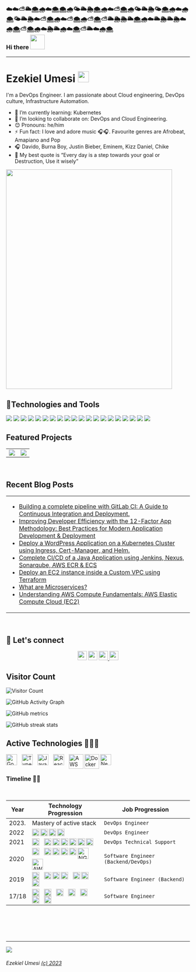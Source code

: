 ### ☁️☁️⛅🌥️🌨️🌧️☁️🌨️🌨️🌧️🌤️🌥️🌦️🌨️🌧️☁️⛅🌨️🌧️🌤️🌥️🌦️🌤️🌨️🌧️☁️🌧️🌨️🌤️🌥️🌦️☁️⛅🌨️🌧️☁️⛅🌨️🌧️⛅🌨️⛅🌥️🌦️🌦️🌥️🌨️🌧️☁️🌥️🌦️🌥️🌦️☁️🌧️🌨️⛅🌨️🌧️☁️🌦️🌥️🌧️☁️🌨️⛅🌥️☁️🌧️🌨️ </br> Hi there <img src="https://raw.githubusercontent.com/MartinHeinz/MartinHeinz/master/wave.gif" width="40px">



<!-- ![vins-aws-ecr](https://user-images.githubusercontent.com/64049432/203648913-38af64b1-2761-4a04-919d-aeb567935a47.gif =250x250) -->

<hr>
<h1>Ezekiel Umesi <img src="https://media.giphy.com/media/WUlplcMpOCEmTGBtBW/giphy.gif" width="30"> </h1>
I'm a DevOps Engineer. I am passionate about Cloud engineering, DevOps culture, Infrastructure Automation.



- 🌱 I’m currently learning: Kubernetes
- 👯 I’m looking to collaborate on: DevOps and Cloud Engineering.
- 😊 Pronouns: he/him
- ⚡ Fun fact: I love and adore music 🎧🎧. Favourite genres are Afrobeat, Amapiano and Pop
- 🎧 Davido, Burna Boy, Justin Bieber, Eminem, Kizz Daniel, Chike
- 📖 My best quote is “Every day is a step towards your goal or Destruction, Use it wisely”
<img src="https://user-images.githubusercontent.com/64049432/203648913-38af64b1-2761-4a04-919d-aeb567935a47.gif" border-radius="5px" width="95%" height="600px">


## 🔧Technologies and Tools
![](https://img.shields.io/badge/Cloud-AWS-informational?style=flat&logo=amazon-aws&logoColor=white&color=2bbc8a)
![](https://img.shields.io/badge/IAC-AWSCloudFormation-informational?style=flat&logo=amazon-aws&logoColor=white&color=2bbc8a)
![](https://img.shields.io/badge/Code-NodeJS-informational?style=flat&logo=node.js&logoColor=white&color=2bbc8a)
![](https://img.shields.io/badge/Metric_Dashboard-Grafana-informational?style=flat&logo=grafana&logoColor=white&color=2bbc8a)
![](https://img.shields.io/badge/VCS-Git-informational?style=flat&logo=git&logoColor=white&color=2bbc8a)
![](https://img.shields.io/badge/Code-VanillaJS-informational?style=flat&logo=javascript&logoColor=white&color=2bbc8a)
![](https://img.shields.io/badge/Hub-Github-informational?style=flat&logo=github&logoColor=white&color=2bbc8a)
![](https://img.shields.io/badge/OS-Linux-informational?style=flat&logo=linux&logoColor=white&color=2bbc8a)
![](https://img.shields.io/badge/Reverse_Proxy/Web_Server-Nginx-informational?style=flat&logo=nginx&logoColor=white&color=2bbc8a)
![](https://img.shields.io/badge/Reverse_Proxy/Web_Server-Apache-informational?style=flat&logo=apache&logoColor=white&color=2bbc8a)
![](https://img.shields.io/badge/Container_Runtime-Docker-informational?style=flat&logo=docker&logoColor=white&color=2bbc8a)
![](https://img.shields.io/badge/Shell-Bash-informational?style=flat&logo=gnu-bash&logoColor=white&color=2bbc8a)
![](https://img.shields.io/badge/IaC-Terraform-informational?style=flat&logo=terraform&logoColor=white&color=2bbc8a)
![](https://img.shields.io/badge/CI/CD-Jenkins-informational?style=flat&logo=jenkins&logoColor=white&color=2bbc8a)
![](https://img.shields.io/badge/CI/CD-CircleCI-informational?style=flat&logo=circleci&logoColor=white&color=2bbc8a)
![](https://img.shields.io/badge/Configuration_Management-Ansible-informational?style=flat&logo=ansible&logoColor=white&color=2bbc8a)
![](https://img.shields.io/badge/Code-Python-informational?style=flat&logo=python&logoColor=white&color=2bbc8a)
![](https://img.shields.io/badge/Monitoring-Prometheus-informational?style=flat&logo=prometheus&logoColor=white&color=2bbc8a)
![](https://img.shields.io/badge/Ordchestration_Tool-Kubernetes-informational?style=flat&logo=kubernetes&logoColor=white&color=2bbc8a)
![](https://img.shields.io/badge/Linux-Ubuntu-informational?style=flat&logo=ubuntu&logoColor=white&color=2bbc8a)

## Featured Projects

<table>
  <tr>
    <td><a href="https://www.linkedin.com/feed/update/urn:li:activity:7010228786956808193/?updateEntityUrn=urn%3Ali%3Afs_feedUpdate%3A%28V2%2Curn%3Ali%3Aactivity%3A7010228786956808193%29"><img src="shopping-mall.png" /></a> <a></a></td>
  <!--  <td><a href="https://github.com/gbengafagbola/gbengafagbola/"><img src="read-me.png" /></a> <a></a></td> -->
        <td><a href="https://www.linkedin.com/feed/update/urn:li:activity:6861733348750966784/?updateEntityUrn=urn%3Ali%3Afs_feedUpdate%3A%28V2%2Curn%3Ali%3Aactivity%3A6861733348750966784%29"><img src="news-agency.png" /></a>  <a></a></td>
  </tr>
</table>


<br>


<div>

## Recent Blog Posts

<table><tr><td>
  
<!-- HASHNODE-BLOG-LIST:START -->
- [Building a complete pipeline with GitLab CI: A Guide to Continuous Integration and Deployment.](https://medium.com/@ezekiel.umesi/building-a-complete-pipeline-with-gitlab-ci-a-guide-to-continuous-integration-and-deployment-47b678afbc3e)
- [Improving Developer Efficiency with the 12-Factor App Methodology: Best Practices for Modern Application Development & Deployment](https://medium.com/@ezekiel.umesi/improving-developer-efficiency-with-the-12-factor-app-methodology-best-practices-for-modern-f85f3d2dc58d)
- [Deploy a WordPress Application on a Kubernetes Cluster using Ingress, Cert-Manager, and Helm.](https://medium.com/@ezekiel.umesi/deploy-a-wordpress-application-on-a-kubernetes-cluster-using-ingress-cert-manager-and-helm-1f3b34356197)
- [Complete CI/CD of a Java Application using Jenkins, Nexus, Sonarqube, AWS ECR & ECS](https://medium.com/@ezekiel.umesi/complete-ci-cd-of-a-java-application-using-jenkins-nexus-sonarqube-aws-ecr-ecs-2bf965b6397b)
 - [Deploy an EC2 instance inside a Custom VPC using Terraform](https://medium.com/@ezekiel.umesi/deploy-an-ec2-instance-inside-a-custom-vpc-using-terraform-71beab988797)
 - [What are Microservices?](https://deluxediscussions.hashnode.dev/what-are-microservices)
  - [Understanding AWS Compute Fundamentals: AWS Elastic Compute Cloud (EC2)](https://www.ezekiel-umesi.xyz/understanding-aws-compute-fundamentals-aws-elastic-compute-cloud-ec2)
<!-- HASHNODE-BLOG-LIST:END -->
 
</td></tr></table>
</div>

<br/>

## 🤝 Let's connect

<p align="center">
  <a href="https://twitter.com/obusorezekiel"><img src="https://img.shields.io/badge/twitter-%231DA1F2.svg?&style=for-the-badge&logo=twitter&logoColor=white" height=25></a> 
  <a href="https://hashnode.com/@deluxediscussion"><img src="https://img.shields.io/badge/hashnode-%2312100E.svg?&style=for-the-badge&logo=hashnode&logoColor=white" height=25></a> 
  <a href="https://www.linkedin.com/in/obusor-ezekiel-umesi-a66b55121/"><img src="https://img.shields.io/badge/linkedin-%230077B5.svg?&style=for-the-badge&logo=linkedin&logoColor=white" height=25> </a>
  <a href="mailto:ezekiel.umesi@gmail.com"><img src="https://img.shields.io/badge/gmail-%EA4225.svg?&style=for-the-badge&logo=gmail&logoColor=red" height=25></a>
</p>


## Visitor Count
![Visitor Count](https://profile-counter.glitch.me/{obusorezekiel}/count.svg)

![GitHub Activity Graph](https://activity-graph.herokuapp.com/graph?username=obusorezekiel&bg_color=0D1117)  

![GitHub metrics](https://metrics.lecoq.io/obusorezekiel)  

![GitHub streak stats](https://github-readme-streak-stats.herokuapp.com/?user=obusorezekiel&theme=black-ice&hide_border=true&stroke=0000&background=060A0CD0)  


## Active Technologies 👨🏽‍💻

<img align="left" alt="Go" width="30px" style="padding-right:10px;" src="https://cdn.jsdelivr.net/gh/devicons/devicon/icons/go/go-original.svg" />
<img align="left" alt="TypeScript" width="30px" style="padding-right:10px;" src="https://cdn.jsdelivr.net/gh/devicons/devicon/icons/typescript/typescript-plain.svg" />
<img align="left" alt="JavaScript" width="30px" style="padding-right:10px;" src="https://cdn.jsdelivr.net/gh/devicons/devicon/icons/javascript/javascript-plain.svg" />
<img align="left" alt="React" width="30px" style="padding-right:10px;" src="https://cdn.jsdelivr.net/gh/devicons/devicon/icons/react/react-original.svg" />     
<img align="left" alt="AWS" width="40px" src="https://cdn.jsdelivr.net/gh/devicons/devicon/icons/amazonwebservices/amazonwebservices-original.svg" />
<img align="left" alt="Docker" width="40px" src="https://cdn.jsdelivr.net/gh/devicons/devicon/icons/docker/docker-original.svg" />
<img align="left" alt="Next.js" width="30px" src="https://cdn.jsdelivr.net/gh/devicons/devicon/icons/nextjs/nextjs-line.svg" /> 

<br />
<br />

<div>

### Timeline 🚶🏾
<br />

| Year               | Technology Progression                                    |     Job Progression                  |
| ------------------ | --------------------------------------------------------- |--------------------------------------|
| 2023.              | Mastery of active stack                                   |  `DevOps Engineer`     | 
| 2022               | <img align="left" alt="AWS" width="20px" src="https://cdn.jsdelivr.net/npm/simple-icons@3.13.0/icons/amazonaws.svg" /> <img align="left" alt="Python" width="20px" src="https://cdn.jsdelivr.net/gh/devicons/devicon/icons/python/python-plain.svg" /> <img align="left" alt="Prometheus" width="20px" src="https://cdn.jsdelivr.net/gh/devicons/devicon/icons/prometheus/prometheus-original.svg" /> <img align="left" alt="Next" width="20px" src="https://cdn.jsdelivr.net/gh/devicons/devicon/icons/nextjs/nextjs-line.svg" /> |    `DevOps Engineer`   |
| 2021               |  <img align="left" alt="Python" width="20px" style="padding-right:10px;" src="https://cdn.jsdelivr.net/gh/devicons/devicon/icons/python/python-plain.svg" /> <img align="left" alt="K8" width="20px" src="https://cdn.jsdelivr.net/gh/devicons/devicon/icons/kubernetes/kubernetes-plain.svg" /> <img align="left" alt="GCP" width="20px" src="https://cdn.jsdelivr.net/npm/simple-icons@3.13.0/icons/helm.svg" /> <img align="left" alt="Flutter" width="20px" src="https://cdn.jsdelivr.net/npm/simple-icons@3.13.0/icons/elasticcloud.svg" />  <img align="left" alt="Terraform" width="20px"  src="https://cdn.jsdelivr.net/gh/devicons/devicon/icons/terraform/terraform-original.svg" /> <img align="left" alt="Terraform" width="20px" src="https://cdn.jsdelivr.net/gh/devicons/devicon/icons/ansible/ansible-original.svg" />  <img align="left" alt="GraphQl" width="20px" src="https://cdn.jsdelivr.net/gh/devicons/devicon/icons/graphql/graphql-plain.svg" />  | `DevOps Technical Support`  |
| 2020               | <img align="left" alt="React" width="20px" style="padding-right:10px;" src="https://cdn.jsdelivr.net/gh/devicons/devicon/icons/react/react-original.svg" /> <img align="left" alt="Linux" width="20px" src="https://cdn.jsdelivr.net/gh/devicons/devicon/icons/linux/linux-original.svg" /> <img align="left" alt="Docker" width="20px" src="https://cdn.jsdelivr.net/gh/devicons/devicon/icons/docker/docker-original.svg" /> <img align="left" alt="Travis" width="20px" src="https://cdn.jsdelivr.net/gh/devicons/devicon/icons/travis/travis-plain.svg" /> <img align="left" alt="Redis" width="20px" src="https://cdn.jsdelivr.net/gh/devicons/devicon/icons/redis/redis-plain.svg" /> <img align="left" alt="NGINX" width="30px" src="https://cdn.jsdelivr.net/gh/devicons/devicon/icons/nginx/nginx-original.svg" /> <img  align="left" alt="AWS" width="30px" src="https://cdn.jsdelivr.net/gh/devicons/devicon/icons/amazonwebservices/amazonwebservices-original.svg" /> |   `Software Engineer (Backend/DevOps)`                                   |
| 2019               |  <img align="left" alt="NodeJS" width="20px" style="padding-right:10px;" src="https://cdn.jsdelivr.net/gh/devicons/devicon/icons/nodejs/nodejs-original.svg" /> <img align="left" alt="Express" width="20px" src="https://cdn.jsdelivr.net/gh/devicons/devicon/icons/express/express-original.svg" /> <img align="left" alt="Azure" width="20px" src="https://cdn.jsdelivr.net/gh/devicons/devicon/icons/azure/azure-original.svg" />   <img align="left" alt="MongoDB" width="20px" style="padding-right:10px;" src="https://cdn.jsdelivr.net/gh/devicons/devicon/icons/mongodb/mongodb-original.svg" /> <img align="left" alt="Firebase" width="20px" src="https://cdn.jsdelivr.net/gh/devicons/devicon/icons/firebase/firebase-plain.svg" />  <img align="left" alt="Webpack" width="20px" style="padding-right:10px;" src="https://cdn.jsdelivr.net/gh/devicons/devicon/icons/webpack/webpack-original.svg" />   <img align="left" alt="Wordpress" width="20px" src="https://cdn.jsdelivr.net/gh/devicons/devicon/icons/wordpress/wordpress-plain.svg" /> |    `Software Engineer (Backend)`                                     |
| 17/18               | <img align="left" alt="HTML" width="20px" style="padding-right:10px;" src="https://cdn.jsdelivr.net/gh/devicons/devicon/icons/html5/html5-plain.svg" />  <img align="left" alt="CSS" width="20px" style="padding-right:10px;" src="https://cdn.jsdelivr.net/gh/devicons/devicon/icons/css3/css3-plain.svg" /> <img align="left" alt="JavaScript" width="20px" style="padding-right:10px;" src="https://cdn.jsdelivr.net/gh/devicons/devicon/icons/javascript/javascript-plain.svg" />  <img align="left" alt="Angular" width="20px" style="padding-right:10px;" src="https://cdn.jsdelivr.net/gh/devicons/devicon/icons/angularjs/angularjs-plain.svg" /> <img align="left" alt="TypeScript" width="20px" style="padding-right:10px;" src="https://cdn.jsdelivr.net/gh/devicons/devicon/icons/typescript/typescript-plain.svg" /> <img align="left" alt="Ionic" width="20px" style="padding-right:10px;" src="https://cdn.jsdelivr.net/gh/devicons/devicon/icons/ionic/ionic-original.svg" /> <img alt="Ionic" width="20px" style="padding-right:10px;" src="https://cdn.jsdelivr.net/gh/devicons/devicon/icons/bootstrap/bootstrap-original.svg" />                                                          |   `Software Engineer`                    |

</div>


<br />
<br />
<br />




<br />

-----
<div>  
    <img src="https://forthebadge.com/images/badges/built-with-love.svg" /> 
      <h6>Ezekiel Umesi <a href="https://www.linkedin.com/in/obusor-ezekiel-umesi-a66b55121/">(c) 2023 </a></h6>    
</div>
</div>

